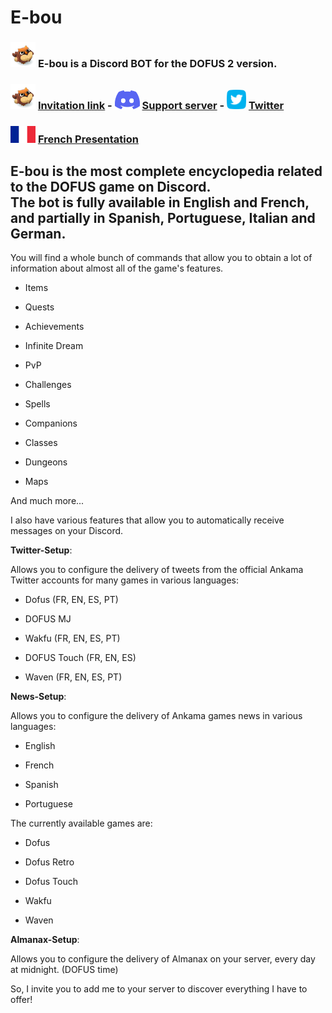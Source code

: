 # E-bou

### <img src = '../assets/E-bou.png' width="40px"/> **E-bou** is a Discord BOT for the DOFUS 2 version.
### <img src = '../assets/E-bou.png' width="40px"/> [Invitation link](https://discord.com/application-directory/1093561990036860928) -  <img src = '../assets/discord.png' width="40px"/> [Support server](https://discord.gg/rmSsDC84AS) - <img src = '../assets/twitter.png' width="31px"/> [Twitter](https://twitter.com/EbouBot)
### <img src= '../assets/french_flag.png' width="40px"/> [French Presentation](./README_FR.md)

## E-bou is the most complete encyclopedia related to the DOFUS game on Discord.<br> The bot is fully available in English and French, and partially in Spanish, Portuguese, Italian and German.

You will find a whole bunch of commands that allow you to obtain a lot of information about almost all of the game's features.

 - Items

 - Quests

 - Achievements

 - Infinite Dream

 - PvP

 - Challenges

 - Spells

 - Companions

 - Classes

 - Dungeons

  - Maps

And much more...

I also have various features that allow you to automatically receive messages on your Discord.

**__Twitter-Setup__**:

Allows you to configure the delivery of tweets from the official Ankama Twitter accounts for many games in various languages:

- Dofus (FR, EN, ES, PT) 

- DOFUS MJ

- Wakfu (FR, EN, ES, PT)

- DOFUS Touch (FR, EN, ES)

- Waven (FR, EN, ES, PT)

**__News-Setup__**:

Allows you to configure the delivery of Ankama games news in various languages:

 - English

 - French

 - Spanish

 - Portuguese

The currently available games are:

- Dofus

- Dofus Retro

- Dofus Touch

- Wakfu

- Waven

**__Almanax-Setup__**:

Allows you to configure the delivery of Almanax on your server, every day at midnight. (DOFUS time)

So, I invite you to add me to your server to discover everything I have to offer!

